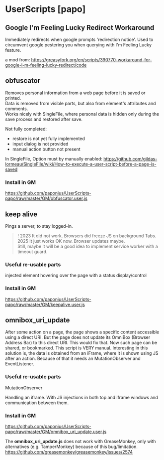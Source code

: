 # UserScripts [papo]


## Google I'm Feeling Lucky Redirect Workaround

Immediately redirects when google prompts 'redirection notice'. Used to circumvent google pestering you when querying with I'm Feeling Lucky feature.

a mod from: https://greasyfork.org/en/scripts/390770-workaround-for-google-i-m-feeling-lucky-redirect/code


## obfuscator

Removes personal information from a web page before it is saved or printed.  
Data is removed from visible parts, but also from element's attributes and comments.  
Works nicely with SingleFile, where personal data is hidden only during the save process and restored after save.  

Not fully completed:
- restore is not yet fully implemented  
- input dialog is not provided
- manual action button not present

In SingleFile, Option must by manually enabled: https://github.com/gildas-lormeau/SingleFile/wiki/How-to-execute-a-user-script-before-a-page-is-saved

### Install in GM
https://github.com/paponius/UserScripts-papo/raw/master/GM/obfuscator.user.js

	
## keep alive

Pings a server, to stay logged-in.

> ! 2023 It did not work. Browsers did freeze JS on background Tabs.  
  2025 It just works OK now. Browser updates maybe.  
> Still, maybe it will be a good idea to implement service worker with a timeout guard.



### Useful re-usable parts

injected element hovering over the page with a status display/control

### Install in GM
https://github.com/paponius/UserScripts-papo/raw/master/GM/keepalive.user.js


## omnibox_uri_update
After some action on a page, the page shows a specific content accessible using a direct URI. But the page does not update its OmniBox (Browser Address Bar) to this direct URI.
This would fix that. Now such page can be shared, or bookmarked.
This script is VERY manual.
Interesting in this solution is, the data is obtained from an iFrame, where it is shown using JS after an action.
Because of that it needs an MutationObserver and EventListener.

### Useful re-usable parts

MutationObserver

Handling an iframe. With JS injections in both top and iframe windows
and communication between them.


### Install in GM
https://github.com/paponius/UserScripts-papo/raw/master/GM/omnibox_uri_update.user.js

The **omnibox_uri_update.js** does not work with GreaseMonkey, only with alternatives (e.g. TamperMonkey) because of this bug/limitation.
https://github.com/greasemonkey/greasemonkey/issues/2574
